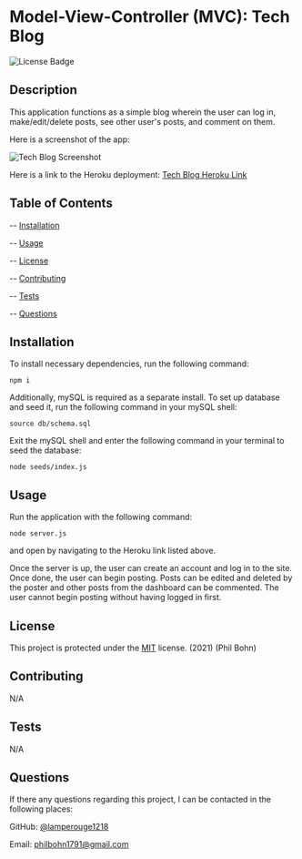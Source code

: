 # Model-View-Controller (MVC): Tech Blog

![License Badge](https://img.shields.io/badge/license-MIT-blue)

## Description

This application functions as a simple blog wherein the user can log in, make/edit/delete posts, see other user's posts, and comment on them.

Here is a screenshot of the app:

![Tech Blog Screenshot]()

Here is a link to the Heroku deployment: [Tech Blog Heroku Link]()

## Table of Contents

-- [Installation](#installation)

-- [Usage](#usage)

-- [License](#license)

-- [Contributing](#contributing)

-- [Tests](#tests)

-- [Questions](#questions)

## Installation

To install necessary dependencies, run the following command:

    npm i

Additionally, mySQL is required as a separate install. To set up database and seed it, run the following command in your mySQL shell:

    source db/schema.sql

Exit the mySQL shell and enter the following command in your terminal to seed the database:

    node seeds/index.js

## Usage

Run the application with the following command:

    node server.js

and open by navigating to the Heroku link listed above.

Once the server is up, the user can create an account and log in to the site. Once done, the user can begin posting. Posts can be edited and deleted by the poster and other posts from the dashboard can be commented. The user cannot begin posting without having logged in first.

## License

This project is protected under the [MIT](https://choosealicense.com/licenses/mit/) license. (2021) (Phil Bohn)

## Contributing

N/A

## Tests

N/A

## Questions

If there any questions regarding this project, I can be contacted in the following places:

GitHub: [@lamperouge1218](https://github.com/lamperouge1218)

Email: philbohn1791@gmail.com
